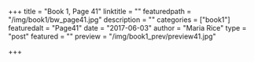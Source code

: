 +++
title = "Book 1, Page 41"
linktitle = ""
featuredpath = "/img/book1/bw_page41.jpg"
description = ""
categories = ["book1"]
featuredalt = "Page41"
date = "2017-06-03"
author = "Maria Rice"
type = "post"
featured = ""
preview = "/img/book1_prev/preview41.jpg"

+++

